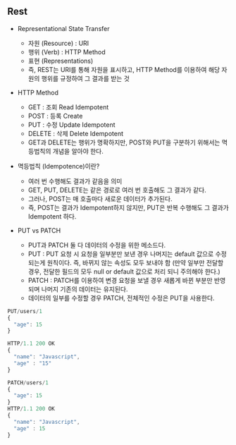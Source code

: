 ## Rest

- Representational State Transfer

  - 자원 (Resource) : URI
  - 행위 (Verb) : HTTP Method
  - 표현 (Representations)
  - 즉, REST는 URI를 통해 자원을 표시하고, HTTP Method를 이용하여 해당 자원의 행위를 규정하여 그 결과를 받는 것

- HTTP Method

  - GET : 조회 Read Idempotent
  - POST : 등록 Create
  - PUT : 수정 Update Idempotent
  - DELETE : 삭제 Delete Idempotent
  - GET과 DELETE는 행위가 명확하지만, POST와 PUT을 구분하기 위해서는 멱등법칙의 개념을 알아야 한다.

- 멱등법칙 (Idempotence)이란?

  - 여러 번 수행해도 결과가 같음을 의미
  - GET, PUT, DELETE는 같은 경로로 여러 번 호출해도 그 결과가 같다.
  - 그러나, POST는 매 호출마다 새로운 데이터가 추가된다.
  - 즉, POST는 결과가 Idempotent하지 않지만, PUT은 반복 수행해도 그 결과가 Idempotent 하다.

- PUT vs PATCH
  - PUT과 PATCH 둘 다 데이터의 수정을 위한 메소드다.
  - PUT : PUT 요청 시 요청을 일부분만 보낸 경우 나머지는 default 값으로 수정되는게 원칙이다. 즉, 바뀌지 않는 속성도 모두 보내야 함
    (만약 일부만 전달할 경우, 전달한 필드의 모두 null or default 값으로 처리 되니 주의해야 한다.)
  - PATCH : PATCH를 이용하여 변경 요청을 보낼 경우 새롭게 바뀐 부분만 반영 되며 나머지 기존의 데이터는 유지된다.
  - 데이터의 일부를 수정할 경우 PATCH, 전체적인 수정은 PUT을 사용한다.

```Javascript
PUT/users/1
{
  "age": 15
}

HTTP/1.1 200 OK
{
  "name": "Javascript",
  "age" : "15"
}

PATCH/users/1
{
  "age": 15
}
HTTP/1.1 200 OK
{
  "name": "Javascript",
  "age" : 15
}

```
